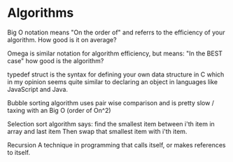 # Algorithms # 
Big O notation means "On the order of" and referrs to the efficiency of your algorithm. How good is it on average?

Omega is similar notation for algorithm efficiency, but means: "In the BEST case" how good is the algorithm?

 typedef struct is the syntax for defining your own data structure in C which in my opinion seems quite similar to declaring an object in languages like JavaScript and Java. 

 Bubble sorting algorithm uses pair wise comparison and is pretty slow / taxing with an Big O (order of On^2)

 Selection sort algorithm says: find the smallest item between i'th item in array and last item
  Then swap that smallest item with i'th item.

Recursion
  A technique in programming that calls itself, or makes references to itself.   